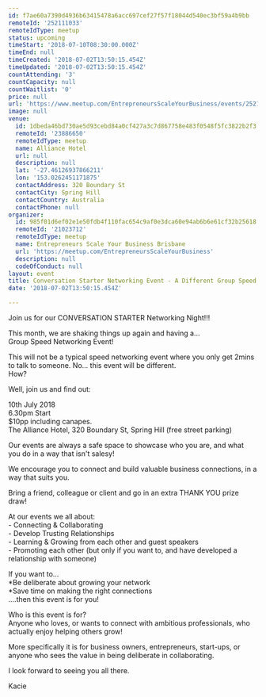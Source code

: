 ```yaml
---
id: f7ae60a7390d4936b63415478a6acc697cef27f57f18044d540ec3bf59a4b9bb
remoteId: '252111033'
remoteIdType: meetup
status: upcoming
timeStart: '2018-07-10T08:30:00.000Z'
timeEnd: null
timeCreated: '2018-07-02T13:50:15.454Z'
timeUpdated: '2018-07-02T13:50:15.454Z'
countAttending: '3'
countCapacity: null
countWaitlist: '0'
price: null
url: 'https://www.meetup.com/EntrepreneursScaleYourBusiness/events/252111033/'
image: null
venue:
  id: 1dbeda46bd730ae5d93cebd84a0cf427a3c7d867758e483f0548f5fc3822b2f3
  remoteId: '23886650'
  remoteIdType: meetup
  name: Alliance Hotel
  url: null
  description: null
  lat: '-27.46126937866211'
  lon: '153.0262451171875'
  contactAddress: 320 Boundary St
  contactCity: Spring Hill
  contactCountry: Australia
  contactPhone: null
organizer:
  id: 985f01d6ef02e1e50fdb4f110fac654c9af0e3dca60e94ab6b6e61cf32b25618
  remoteId: '21023712'
  remoteIdType: meetup
  name: Entrepreneurs Scale Your Business Brisbane
  url: 'https://meetup.com/EntrepreneursScaleYourBusiness'
  description: null
  codeOfConduct: null
layout: event
title: Conversation Starter Networking Event - A Different Group Speed Networking
date: '2018-07-02T13:50:15.454Z'

---
```

<p>Join us for our CONVERSATION STARTER Networking Night!!!</p> <p>This month, we are shaking things up again and having a...<br/>Group Speed Networking Event!</p> <p>This will not be a typical speed networking event where you only get 2mins to talk to someone. No... this event will be different.<br/>How?</p> <p>Well, join us and find out:</p> <p>10th July 2018<br/>6.30pm Start<br/>$10pp including canapes.<br/>The Alliance Hotel, 320 Boundary St, Spring Hill (free street parking)</p> <p>Our events are always a safe space to showcase who you are, and what you do in a way that isn't salesy!</p> <p>We encourage you to connect and build valuable business connections, in a way that suits you.</p> <p>Bring a friend, colleague or client and go in an extra THANK YOU prize draw!</p> <p>At our events we all about:<br/>- Connecting &amp; Collaborating<br/>- Develop Trusting Relationships<br/>- Learning &amp; Growing from each other and guest speakers<br/>- Promoting each other (but only if you want to, and have developed a relationship with someone)</p> <p>If you want to...<br/>*Be deliberate about growing your network<br/>*Save time on making the right connections<br/>....then this event is for you!</p> <p>Who is this event is for?<br/>Anyone who loves, or wants to connect with ambitious professionals, who actually enjoy helping others grow!</p> <p>More specifically it is for business owners, entrepreneurs, start-ups, or anyone who sees the value in being deliberate in collaborating.</p> <p>I look forward to seeing you all there.</p> <p>Kacie</p>
